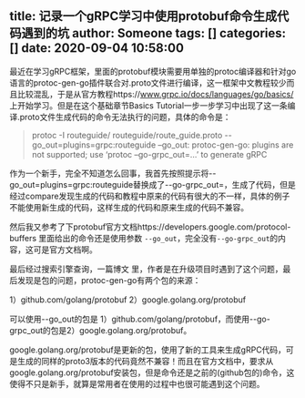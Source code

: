 title: 记录一个gRPC学习中使用protobuf命令生成代码遇到的坑
author: Someone
tags: []
categories: []
date: 2020-09-04 10:58:00
---
最近在学习gRPC框架，里面的protobuf模块需要用单独的protoc编译器和针对go语言的protoc-gen-go插件联合对.proto文件进行编译，这一框架中文教程较少而且比较混乱，于是从官方教程https://www.grpc.io/docs/languages/go/basics/ 上开始学习。但是在这个基础章节Basics Tutorial一步一步学习中出现了这一条编译.proto文件生成代码的命令无法执行的问题，具体的命令是：

> protoc -I routeguide/ routeguide/route_guide.proto --go_out=plugins=grpc:routeguide
–go_out: protoc-gen-go: plugins are not supported; use ‘protoc –go-grpc_out=…’ to generate gRPC

作为一个新手，完全不知道怎么回事，我首先按照提示将--go_out=plugins=grpc:routeguide替换成了--go-grpc_out=，生成了代码，但是经过compare发现生成的代码和教程中原来的代码有很大的不一样，具体的例子不能使用新生成的代码，这样生成的代码和原来生成的代码不兼容。

然后我又参考了下protobuf官方文档https://developers.google.com/protocol-buffers 里面给出的命令还是使用参数 `--go_out`，完全没有`--go-grpc_out`的内容，这可是官方文档啊。

最后经过搜索引擎查询，一篇博文 里，作者是在升级项目时遇到了这个问题，最后发现是包的问题，protoc-gen-go有两个包的来源：

1）github.com/golang/protobuf
2）google.golang.org/protobuf

可以使用--go_out的包是 1）github.com/golang/protobuf，而使用--go-grpc_out的包是2）google.golang.org/protobuf。

google.golang.org/protobuf是更新的包，使用了新的工具来生成gRPC代码，可是生成的同样的proto3版本的代码竟然不兼容！而且在官方文档中，要求从google.golang.org/protobuf安装包，但是命令还是之前的(github包的)命令，这使得不只是新手，就算是常用者在使用的过程中也很可能遇到这个问题。